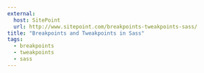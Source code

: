 ```yaml
---
external:
  host: SitePoint
  url: http://www.sitepoint.com/breakpoints-tweakpoints-sass/
title: "Breakpoints and Tweakpoints in Sass"
tags:
  - breakpoints
  - tweakpoints
  - sass
---
```

